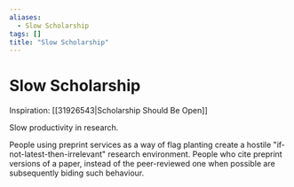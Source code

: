 ```yaml
---
aliases:
  - Slow Scholarship
tags: []
title: "Slow Scholarship"
---
```


# Slow Scholarship

Inspiration: [[31926543|Scholarship Should Be Open]]

Slow productivity in research.

People using preprint services as a way of flag planting create a hostile "if-not-latest-then-irrelevant" research environment. People who cite preprint versions of a paper, instead of the peer-reviewed one when possible are subsequently biding such behaviour.